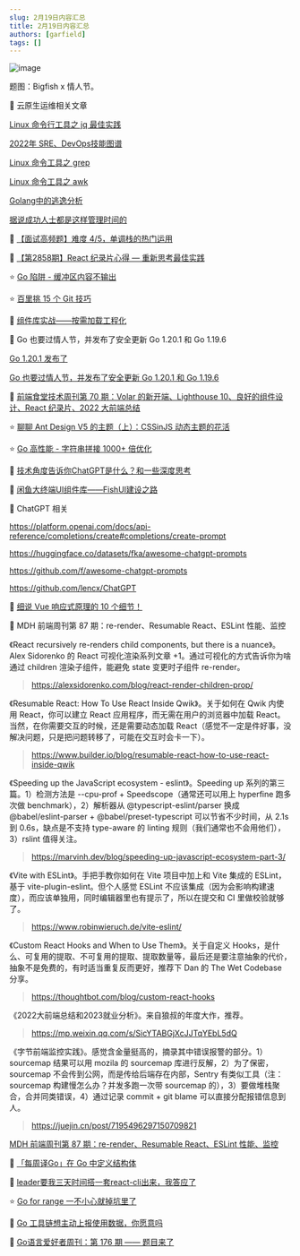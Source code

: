 ```yaml
---
slug: 2月19日内容汇总
title: 2月19日内容汇总
authors: [garfield]
tags: []
---
```


![image](https://img.alicdn.com/imgextra/i1/O1CN01B3wSrC28JI5bpyIii_!!6000000007911-2-tps-1536-1024.png_1200x1200.jpg)

题图：Bigfish x 情人节。

📒 云原生运维相关文章

[Linux 命令行工具之 jq 最佳实践](https://mp.weixin.qq.com/s/Ys4A9nGPx1T2se_eoFxVSA)

[2022年 SRE、DevOps技能图谱](https://mp.weixin.qq.com/s/NarTVKrCu4KvSL3sT4YXWg)

[Linux 命令工具之 grep](https://mp.weixin.qq.com/s/9_Mt2_Mg_92ObWENjchrsQ)

[Linux 命令工具之 awk](https://mp.weixin.qq.com/s/OFjy_EIJKCLwF7rwAaeOFw)

[Golang中的逃逸分析](https://mp.weixin.qq.com/s/QtWqnS5dCvXCYvHzIk-BrQ)

[据说成功人士都是这样管理时间的](https://mp.weixin.qq.com/s/gh7ys7d9Dr52TIulhkoTMg)

📒 [【面试高频题】难度 4/5，单调栈的热门运用](https://juejin.cn/post/7200408830051336248)

📒 [【第2858期】React 纪录片心得 — 重新思考最佳实践](https://mp.weixin.qq.com/s/x1HGf4MNPoifIJIaLEg9uQ)

⭐️ [Go 陷阱 - 缓冲区内容不输出](https://mp.weixin.qq.com/s/ntIuk0HTEfxRqZQNv0_9gA)

⭐️ [百里挑 15 个 Git 技巧](https://mp.weixin.qq.com/s/5Mmd51cpGKxmm7WULNvUyw)

📒 [组件库实战——按需加载工程化](https://juejin.cn/post/7199591833522176058)

📒 Go 也要过情人节，并发布了安全更新 Go 1.20.1 和 Go 1.19.6

[Go 1.20.1 发布了](https://mp.weixin.qq.com/s/enYkz_1aYZlbASFpliBpcA)

[Go 也要过情人节，并发布了安全更新 Go 1.20.1 和 Go 1.19.6](https://mp.weixin.qq.com/s/9ucVNxf9L7xX4Q6EUM7gnA)

📒 [前端食堂技术周刊第 70 期：Volar 的新开端、Lighthouse 10、良好的组件设计、React 纪录片、2022 大前端总结](https://juejin.cn/post/7199933874306089021)

⭐️ [聊聊 Ant Design V5 的主题（上）：CSSinJS 动态主题的花活](https://juejin.cn/post/7199832444836593725)

⭐️ [Go 高性能 - 字符串拼接 1000+ 倍优化](https://mp.weixin.qq.com/s/HgXLFFTpXbxKPNmIgdhmXA)

📒 [技术角度告诉你ChatGPT是什么？和一些深度思考](https://juejin.cn/post/7199537072301228089)

📒 [闲鱼大终端UI组件库——FishUI建设之路](https://juejin.cn/post/7199508018374033445)

📒 ChatGPT 相关

https://platform.openai.com/docs/api-reference/completions/create#completions/create-prompt

https://huggingface.co/datasets/fka/awesome-chatgpt-prompts

https://github.com/f/awesome-chatgpt-prompts

https://github.com/lencx/ChatGPT

📒 [细说 Vue 响应式原理的 10 个细节！](https://mp.weixin.qq.com/s/wRc1x4TP3PlleikL8f6rng)

📒 MDH 前端周刊第 87 期：re-render、Resumable React、ESLint 性能、监控

《React recursively re-renders child components, but there is a nuance》。Alex Sidorenko 的 React 可视化渲染系列文章 +1。通过可视化的方式告诉你为啥通过 children 渲染子组件，能避免 state 变更时子组件 re-render。

> https://alexsidorenko.com/blog/react-render-children-prop/

《Resumable React: How To Use React Inside Qwik》。关于如何在 Qwik 内使用 React，你可以建立 React 应用程序，而无需在用户的浏览器中加载 React。当然，在你需要交互的时候，还是需要动态加载 React（感觉不一定是件好事，没解决问题，只是把问题转移了，可能在交互时会卡一下）。

> https://www.builder.io/blog/resumable-react-how-to-use-react-inside-qwik

《Speeding up the JavaScript ecosystem - eslint》。Speeding up 系列的第三篇。1）检测方法是 --cpu-prof + Speedscope（通常还可以用上 hyperfine 跑多次做 benchmark），2）解析器从 @typescript-eslint/parser 换成 @babel/eslint-parser + @babel/preset-typescript 可以节省不少时间，从 2.1s 到 0.6s，缺点是不支持 type-aware 的 linting 规则（我们通常也不会用他们），3）rslint 值得关注。

> https://marvinh.dev/blog/speeding-up-javascript-ecosystem-part-3/

《Vite with ESLint》。手把手教你如何在 Vite 项目中加上和 Vite 集成的 ESLint，基于 vite-plugin-eslint。但个人感觉 ESLint 不应该集成（因为会影响构建速度），而应该单独用，同时编辑器里也有提示了，所以在提交和 CI 里做校验就够了。

> https://www.robinwieruch.de/vite-eslint/

《Custom React Hooks and When to Use Them》。关于自定义 Hooks，是什么、可复用的提取、不可复用的提取、提取数量等，最后还是要注意抽象的代价，抽象不是免费的，有时适当重复反而更好，推荐下 Dan 的 The Wet Codebase 分享。

> https://thoughtbot.com/blog/custom-react-hooks

《2022大前端总结和2023就业分析》。来自狼叔的年度大作，推荐。

> https://mp.weixin.qq.com/s/SicYTABGjXcJJTqYEbL5dQ

《字节前端监控实践》。感觉含金量挺高的，摘录其中错误报警的部分。1）sourcemap 结果可以用 mozila 的 sourcemap 库进行反解，2）为了保密，sourcemap 不会传到公网，而是传给后端存在内部，Sentry 有类似工具（注：sourcemap 构建慢怎么办？并发多跑一次带 sourcemap 的），3）要做堆栈聚合，合并同类错误，4）通过记录 commit + git blame 可以直接分配报错信息到人。

> https://juejin.cn/post/7195496297150709821

[MDH 前端周刊第 87 期：re-render、Resumable React、ESLint 性能、监控](https://mdhweekly.com/weekly/issue-0087)

📒 [「每周译Go」在 Go 中定义结构体](https://mp.weixin.qq.com/s/J7w8IN5Gw94AzOZlnYxvow)

📒 [leader要我三天时间搭一套react-cli出来，我答应了](https://mp.weixin.qq.com/s/WLyl15SmnZmbdnzr2RfqGQ)

⭐️ [Go for range 一不小心就掉坑里了](https://mp.weixin.qq.com/s/jdKIuPmb-Y0TGROdX97AQA)

📒 [Go 工具链想主动上报使用数据，你愿意吗](https://mp.weixin.qq.com/s/HcK9xTT5xl9sztjSxGlkIA)

📒 [Go语言爱好者周刊：第 176 期 —— 题目来了](https://mp.weixin.qq.com/s/UzTPjFKzNv6NobYQP7fOfg)

